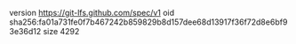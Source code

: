 version https://git-lfs.github.com/spec/v1
oid sha256:fa01a731fe0f7b467242b859829b8d157dee68d13917f36f72d8e6bf93e36d12
size 4292
